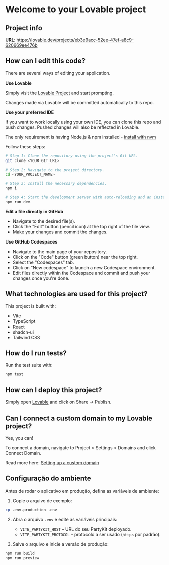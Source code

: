 # Welcome to your Lovable project

## Project info

**URL**: https://lovable.dev/projects/eb3e9acc-52ee-47ef-a8c9-620669ee476b

## How can I edit this code?

There are several ways of editing your application.

**Use Lovable**

Simply visit the [Lovable Project](https://lovable.dev/projects/eb3e9acc-52ee-47ef-a8c9-620669ee476b) and start prompting.

Changes made via Lovable will be committed automatically to this repo.

**Use your preferred IDE**

If you want to work locally using your own IDE, you can clone this repo and push changes. Pushed changes will also be reflected in Lovable.

The only requirement is having Node.js & npm installed - [install with nvm](https://github.com/nvm-sh/nvm#installing-and-updating)

Follow these steps:

```sh
# Step 1: Clone the repository using the project's Git URL.
git clone <YOUR_GIT_URL>

# Step 2: Navigate to the project directory.
cd <YOUR_PROJECT_NAME>

# Step 3: Install the necessary dependencies.
npm i

# Step 4: Start the development server with auto-reloading and an instant preview.
npm run dev
```

**Edit a file directly in GitHub**

- Navigate to the desired file(s).
- Click the "Edit" button (pencil icon) at the top right of the file view.
- Make your changes and commit the changes.

**Use GitHub Codespaces**

- Navigate to the main page of your repository.
- Click on the "Code" button (green button) near the top right.
- Select the "Codespaces" tab.
- Click on "New codespace" to launch a new Codespace environment.
- Edit files directly within the Codespace and commit and push your changes once you're done.

## What technologies are used for this project?

This project is built with:

- Vite
- TypeScript
- React
- shadcn-ui
- Tailwind CSS

## How do I run tests?

Run the test suite with:

```sh
npm test
```

## How can I deploy this project?

Simply open [Lovable](https://lovable.dev/projects/eb3e9acc-52ee-47ef-a8c9-620669ee476b) and click on Share -> Publish.

## Can I connect a custom domain to my Lovable project?

Yes, you can!

To connect a domain, navigate to Project > Settings > Domains and click Connect Domain.

Read more here: [Setting up a custom domain](https://docs.lovable.dev/tips-tricks/custom-domain#step-by-step-guide)

## Configuração do ambiente

Antes de rodar o aplicativo em produção, defina as variáveis de ambiente:

1. Copie o arquivo de exemplo:

```bash
cp .env.production .env
```

2. Abra o arquivo `.env` e edite as variáveis principais:
   - `VITE_PARTYKIT_HOST` – URL do seu PartyKit deployado.
   - `VITE_PARTYKIT_PROTOCOL` – protocolo a ser usado (`https` por padrão).

3. Salve o arquivo e inicie a versão de produção:

```bash
npm run build
npm run preview
```
